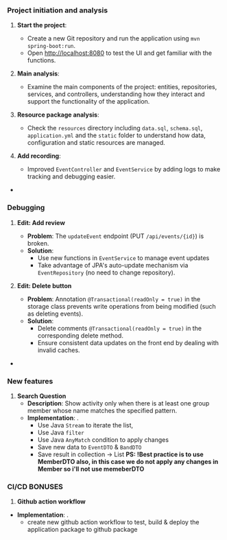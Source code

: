 ### Project initiation and analysis

1. **Start the project**:
    - Create a new Git repository and run the application using `mvn spring-boot:run`.
    - Open [http://localhost:8080](http://localhost:8080) to test the UI and get familiar with the functions.

2. **Main analysis**:
    - Examine the main components of the project: entities, repositories, services, and controllers, understanding how they interact and support the functionality of the application.

3. **Resource package analysis**:
    - Check the `resources` directory including `data.sql`, `schema.sql`, `application.yml` and the `static` folder to understand how data, configuration and static resources are managed.

4. **Add recording**:
    - Improved `EventController` and `EventService` by adding logs to make tracking and debugging easier.

-

### Debugging

1. **Edit: Add review**
    - **Problem**: The `updateEvent` endpoint (PUT `/api/events/{id}`) is broken.
    - **Solution**:
        - Use new functions in `EventService` to manage event updates
        - Take advantage of JPA's auto-update mechanism via `EventRepository` (no need to change repository).

2. **Edit: Delete button**
    - **Problem**: Annotation `@Transactional(readOnly = true)` in the storage class prevents write operations from being modified (such as deleting events).
    - **Solution**:
        - Delete comments `@Transactional(readOnly = true)` in the corresponding delete method.
        - Ensure consistent data updates on the front end by dealing with invalid caches.

-

### New features

1. **Search Question**
    - **Description**: Show activity only when there is at least one group member whose name matches the specified pattern.
    - **Implementation**: .
        - Use Java `Stream` to iterate the list, 
        - Use Java `filter`
        - Use Java `AnyMatch` condition to apply changes
        - Save new data to `EventDTO` & `BandDTO`
        - Save result in collection -> List
**PS: !Best practice is to use MemberDTO also, in this case we do not apply any changes in Member so i'll not use memeberDTO**


### CI/CD BONUSES

1. **Github action workflow**
  - **Implementation**: .
      - create new github action workflow to test, build & deploy the application package to github package
